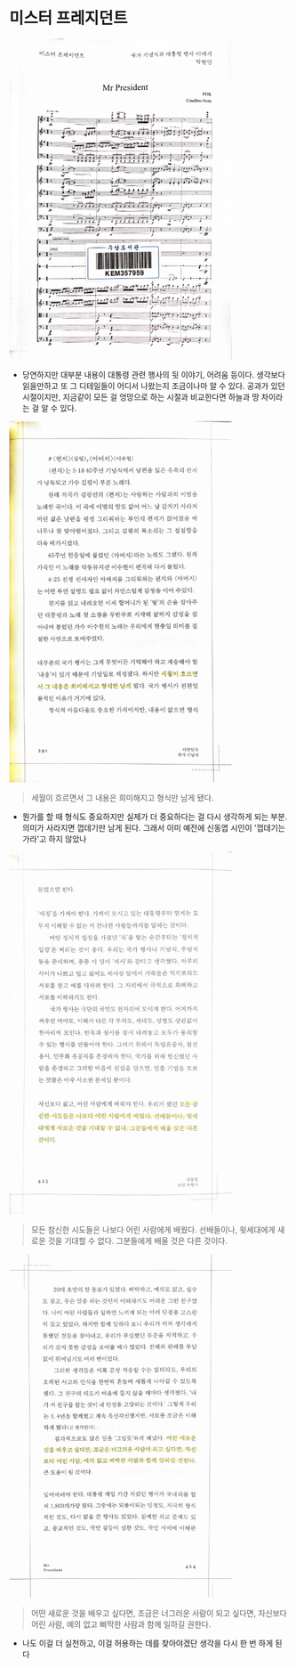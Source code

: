 미스터 프레지던트
=================
<img src="mr_president/0.jpg" alt="title" width="400"/>

* 당연하지만 대부분 내용이 대통령 관련 행사의 뒷 이야기, 어려움 등이다. 생각보다 읽을만하고 또 그 디테일들이 어디서 나왔는지 조금이나마 알 수 있다. 공과가 있던 시절이지만, 지금같이 모든 걸 엉망으로 하는 시절과 비교한다면 하늘과 땅 차이라는 걸 알 수 있다.

<img src="mr_president/1.jpg" width="400"/>

> 세월이 흐르면서 그 내용은 희미해지고 형식만 남게 됐다.
* 뭔가를 할 때 형식도 중요하지만 실제가 더 중요하다는 걸 다시 생각하게 되는 부분. 의미가 사라지면 껍데기만 남게 된다. 그래서 이미 예전에 신동엽 시인이 '껍데기는 가라'고 하지 않았나

<img src="mr_president/2.jpg" width="400"/>

> 모든 참신한 시도들은 나보다 어린 사람에게 배웠다. 선배들이나, 윗세대에게 새로운 것을 기대할 수 없다. 그분들에게 배울 것은 다른 것이다.

<img src="mr_president/3.jpg" width="400"/>

> 어떤 새로운 것을 배우고 싶다면, 조금은 너그러운 사람이 되고 싶다면, 자신보다 어린 사람, 예의 없고 삐딱한 사람과 함께 일하길 권한다.
* 나도 이걸 더 실천하고, 이걸 허용하는 데를 찾아야겠단 생각을 다시 한 번 하게 된다